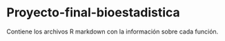 # Proyecto-final-bioestadistica
Contiene los archivos R markdown con la información sobre cada función. 
